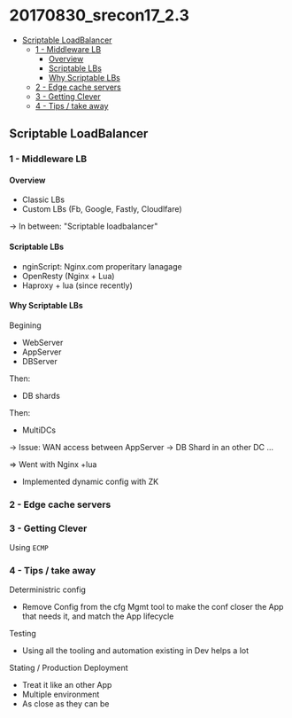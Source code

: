# 20170830_srecon17_2.3

<!-- MarkdownTOC -->

- [Scriptable LoadBalancer](#scriptable-loadbalancer)
  - [1 - Middleware LB](#1---middleware-lb)
    - [Overview](#overview)
    - [Scriptable LBs](#scriptable-lbs)
    - [Why Scriptable LBs](#why-scriptable-lbs)
  - [2 - Edge cache servers](#2---edge-cache-servers)
  - [3 - Getting Clever](#3---getting-clever)
  - [4 - Tips / take away](#4---tips--take-away)

<!-- /MarkdownTOC -->





## Scriptable LoadBalancer

### 1 - Middleware LB

#### Overview

* Classic LBs
* Custom LBs (Fb, Google, Fastly, Cloudlfare)

-> In between: "Scriptable loadbalancer"


#### Scriptable LBs

* nginScript: Nginx.com properitary lanagage
* OpenResty (Nginx + Lua)
* Haproxy + lua (since recently)


#### Why Scriptable LBs

Begining
* WebServer
* AppServer
* DBServer

Then:
* DB shards

Then:
* MultiDCs

-> Issue: WAN access between AppServer -> DB Shard in an other DC ...


=> Went with Nginx +lua

+ Implemented dynamic config with ZK



### 2 - Edge cache servers



### 3 - Getting Clever

Using `ECMP`



### 4 - Tips / take away

Deterministric config
- Remove Config from the cfg Mgmt tool to make the conf closer the App that needs it, and match the App lifecycle


Testing
- Using all the tooling and automation existing in Dev helps a lot


Stating / Production Deployment
- Treat it like an other App
- Multiple environment
- As close as they can be



